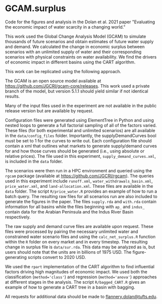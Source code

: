 # GCAM.surplus
Code for the figures and analysis in the Dolan et al. 2021 paper "Evaluating the economic impact of water scarcity in a changing world."

This work used the Global Change Analysis Model (GCAM) to simulate thousands of future scenarios and obtain estimates of future water supply and demand. We calculated the change in economic surplus between scenarios with an unlimited supply of water and their corresponding scenarios with physical constraints on water availability. We find the drivers of economic impact in different basins using the CART algorithm.

This work can be replicated using the following approach. 

The GCAM is an open source model available at https://github.com/JGCRI/gcam-core/releases. 
This work used a private branch of the model, but version 5.1.1 should yield similar if not identical results. 

Many of the input files used in the experiment are not available in the public release version but are available by request. 

Configuration files were generated using ElementTree in Python and using nested loops to generate a full factorial sampling of all of the factors varied. These files (for both experimental and unlimited scenarios) are all available in the `data/config_files` folder. Importantly, the supplyDemandCurves bool must be set to 1 for the curves to write out. Each configuration file should contain a xml that outlines what markets to generate supply/demand curves for and how those curves should be generated (i.e., using absolute or relative prices). The file used in this experiment, `supply_demand_curves.xml`, is included in the `data` folder.

The scenarios were then run in a HPC environment and queried using the `rgcam` package (available at https://github.com/JGCRI/rgcam). The queries used in this experiment include `runoff.xml`, `water_withdrawals_basin.xml`, `price_water.xml`, and `land-allocation.xml`. These files are available in the `data` folder. The script `R/price_water.R` provides an example of how to run a batch query. The resulting raw files for all scenarios run are also included to generate the figures in the paper. The files `supply.rda` and `with.rda` contain information for all basins while the files beginning with `ap_` and `indus_` contain data for the Arabian Peninsula and the Indus River Basin respectively. 

The raw supply and demand curve files are available upon request. These files were processed by pairing the necessary unlimited water and constrained water scenario files and using the `calc_net_surplus.R` function within the `R` folder on every market and in every timestep. The resulting change in surplus file is `data/sur.rda`. This data may be analyzed as is, but users should note that the units are in billions of 1975 USD. The figure-generating scripts convert to 2020 USD. 

We used the `rpart` implementation of the CART algorithm to find influential factors driving high magnitudes of economic impact. We used both the classification (`method='class'`) and regression (`method='anova'`) approaches at different stages in the analysis. The script `R/bagged_CART.R` gives an example of how to generate a CART tree in a basin with bagging. 

All requests for additional data should be made to flannery.dolan@tufts.edu.
